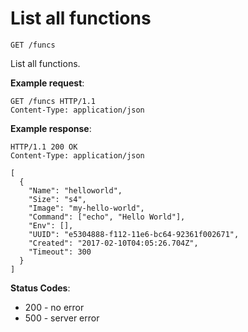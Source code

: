 # List all functions

`GET /funcs`

List all functions.

**Example request**:

```
GET /funcs HTTP/1.1
Content-Type: application/json
```

**Example response**:

```
HTTP/1.1 200 OK
Content-Type: application/json

[
  {
    "Name": "helloworld",
    "Size": "s4",
    "Image": "my-hello-world",
    "Command": ["echo", "Hello World"],
    "Env": [],
    "UUID": "e5304888-f112-11e6-bc64-92361f002671",
    "Created": "2017-02-10T04:05:26.704Z",
    "Timeout": 300
  }
]
```

**Status Codes**:

* 200 - no error
* 500 - server error

